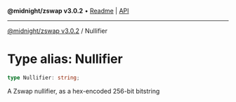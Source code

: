 **@midnight/zswap v3.0.2** • [Readme](../README.md) \| [API](../globals.md)

***

[@midnight/zswap v3.0.2](../README.md) / Nullifier

# Type alias: Nullifier

```ts
type Nullifier: string;
```

A Zswap nullifier, as a hex-encoded 256-bit bitstring
